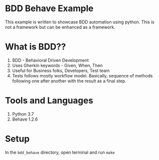 # BDD Behave Example

This example is written to showcase BDD automation using python. This is not a framework but can be enhanced as a framework.

# What is BDD??

1. BDD - Behavioral Driven Development
2. Uses Gherkin keywords - Given, When, Then
3. Useful for Business folks, Developers, Test team
4. Tests follows mostly workflow model. Basically, sequence of methods following one after another with the result as a final step.

# Tools and Languages

1. Python 3.7
2. Behave 1.2.6

# Setup

In the `bdd_behave` directory, open terminal and run `make`